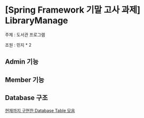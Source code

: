 # [Spring Framework 기말 고사 과제] LibraryManage

주제 : 도서관 프로그램

조원 : 민지 * 2

## Admin 기능

## Member 기능

## Database 구조

[현재까지 구현한 Database Table 모음](./src/main/resources/static/sql/databasesTable.md)
